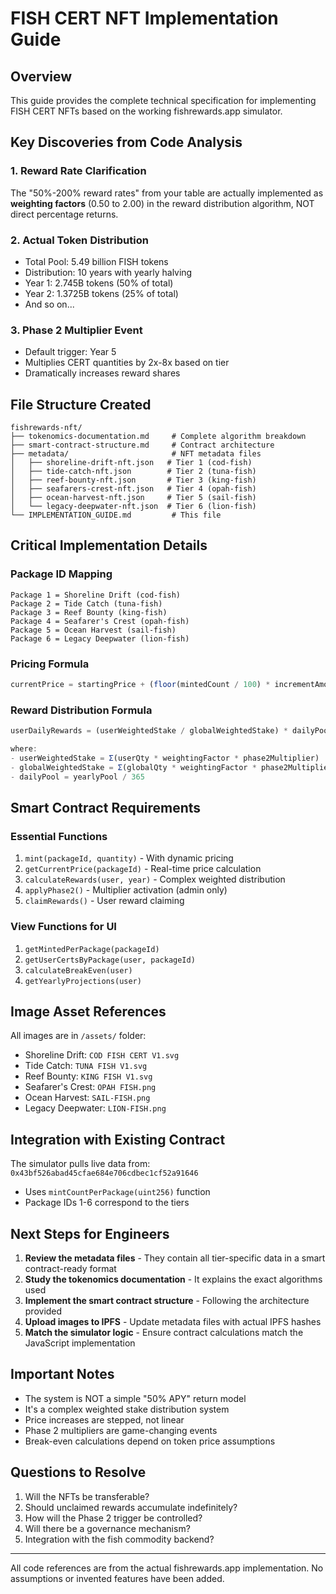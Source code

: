 # FISH CERT NFT Implementation Guide

## Overview
This guide provides the complete technical specification for implementing FISH CERT NFTs based on the working fishrewards.app simulator.

## Key Discoveries from Code Analysis

### 1. Reward Rate Clarification
The "50%-200% reward rates" from your table are actually implemented as **weighting factors** (0.50 to 2.00) in the reward distribution algorithm, NOT direct percentage returns. 

### 2. Actual Token Distribution
- Total Pool: 5.49 billion FISH tokens
- Distribution: 10 years with yearly halving
- Year 1: 2.745B tokens (50% of total)
- Year 2: 1.3725B tokens (25% of total)
- And so on...

### 3. Phase 2 Multiplier Event
- Default trigger: Year 5
- Multiplies CERT quantities by 2x-8x based on tier
- Dramatically increases reward shares

## File Structure Created

```
fishrewards-nft/
├── tokenomics-documentation.md     # Complete algorithm breakdown
├── smart-contract-structure.md     # Contract architecture
├── metadata/                       # NFT metadata files
│   ├── shoreline-drift-nft.json   # Tier 1 (cod-fish)
│   ├── tide-catch-nft.json        # Tier 2 (tuna-fish) 
│   ├── reef-bounty-nft.json       # Tier 3 (king-fish)
│   ├── seafarers-crest-nft.json   # Tier 4 (opah-fish)
│   ├── ocean-harvest-nft.json     # Tier 5 (sail-fish)
│   └── legacy-deepwater-nft.json  # Tier 6 (lion-fish)
└── IMPLEMENTATION_GUIDE.md         # This file
```

## Critical Implementation Details

### Package ID Mapping
```
Package 1 = Shoreline Drift (cod-fish)
Package 2 = Tide Catch (tuna-fish)
Package 3 = Reef Bounty (king-fish)
Package 4 = Seafarer's Crest (opah-fish)
Package 5 = Ocean Harvest (sail-fish)
Package 6 = Legacy Deepwater (lion-fish)
```

### Pricing Formula
```javascript
currentPrice = startingPrice + (floor(mintedCount / 100) * incrementAmount)
```

### Reward Distribution Formula
```javascript
userDailyRewards = (userWeightedStake / globalWeightedStake) * dailyPool

where:
- userWeightedStake = Σ(userQty * weightingFactor * phase2Multiplier)
- globalWeightedStake = Σ(globalQty * weightingFactor * phase2Multiplier)
- dailyPool = yearlyPool / 365
```

## Smart Contract Requirements

### Essential Functions
1. `mint(packageId, quantity)` - With dynamic pricing
2. `getCurrentPrice(packageId)` - Real-time price calculation
3. `calculateRewards(user, year)` - Complex weighted distribution
4. `applyPhase2()` - Multiplier activation (admin only)
5. `claimRewards()` - User reward claiming

### View Functions for UI
1. `getMintedPerPackage(packageId)`
2. `getUserCertsByPackage(user, packageId)`
3. `calculateBreakEven(user)`
4. `getYearlyProjections(user)`

## Image Asset References
All images are in `/assets/` folder:
- Shoreline Drift: `COD FISH CERT V1.svg`
- Tide Catch: `TUNA FISH V1.svg`
- Reef Bounty: `KING FISH V1.svg`
- Seafarer's Crest: `OPAH FISH.png`
- Ocean Harvest: `SAIL-FISH.png`
- Legacy Deepwater: `LION-FISH.png`

## Integration with Existing Contract
The simulator pulls live data from: `0x43bf526abad45cfae684e706cdbec1cf52a91646`
- Uses `mintCountPerPackage(uint256)` function
- Package IDs 1-6 correspond to the tiers

## Next Steps for Engineers

1. **Review the metadata files** - They contain all tier-specific data in a smart contract-ready format
2. **Study the tokenomics documentation** - It explains the exact algorithms used
3. **Implement the smart contract structure** - Following the architecture provided
4. **Upload images to IPFS** - Update metadata files with actual IPFS hashes
5. **Match the simulator logic** - Ensure contract calculations match the JavaScript implementation

## Important Notes

- The system is NOT a simple "50% APY" return model
- It's a complex weighted stake distribution system
- Price increases are stepped, not linear
- Phase 2 multipliers are game-changing events
- Break-even calculations depend on token price assumptions

## Questions to Resolve

1. Will the NFTs be transferable?
2. Should unclaimed rewards accumulate indefinitely?
3. How will the Phase 2 trigger be controlled?
4. Will there be a governance mechanism?
5. Integration with the fish commodity backend?

---

All code references are from the actual fishrewards.app implementation. No assumptions or invented features have been added.
